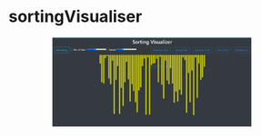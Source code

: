 # sortingVisualiser
<p align="center">
  <img src="Github-readme-img.png" width="350" title="hover text">
  
</p>
